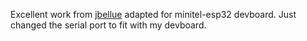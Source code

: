 Excellent work from [jbellue](https://github.com/jbellue/3615_SSH) adapted for minitel-esp32 devboard.
Just changed the serial port to fit with my devboard.
